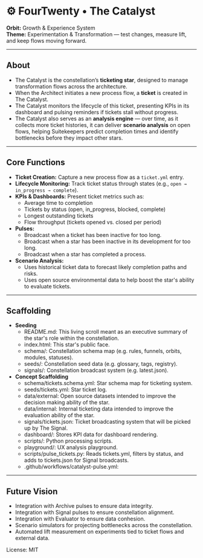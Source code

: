 # ⚙️ FourTwenty • The Catalyst

**Orbit:** Growth & Experience System  
**Theme:** Experimentation & Transformation — test changes, measure lift, and keep flows moving forward.  

---

## About

- The Catalyst is the constellation’s **ticketing star**, designed to manage transformation flows across the architecture.  
- When the Architect initiates a new process flow, a **ticket** is created in The Catalyst.  
- The Catalyst monitors the lifecycle of this ticket, presenting KPIs in its dashboard and pulsing reminders if tickets stall without progress.  
- The Catalyst also serves as an **analysis engine** — over time, as it collects more ticket histories, it can deliver **scenario analysis** on open flows, helping Suitekeepers predict completion times and identify bottlenecks before they impact other stars.  

---

## Core Functions

- **Ticket Creation:** Capture a new process flow as a `ticket.yml` entry.  
- **Lifecycle Monitoring:** Track ticket status through states (e.g., `open → in_progress → complete`).  
- **KPIs & Dashboards:** Present ticket metrics such as:  
  - Average time to completion  
  - Tickets by status (open, in_progress, blocked, complete)  
  - Longest outstanding tickets  
  - Flow throughput (tickets opened vs. closed per period)  
- **Pulses:**
  - Broadcast when a ticket has been inactive for too long.
  - Broadcast when a star has been inactive in its development for too long.
  - Broadcast when a star has completed a process.  
- **Scenario Analysis:**
  - Uses historical ticket data to forecast likely completion paths and risks.
  - Uses open source environmental data to help boost the star's ability to evaluate tickets.   

---

## Scaffolding

- **Seeding**
  - README.md: This living scroll meant as an executive summary of the star's role within the constellation.
  - index.html: This star's public face.
  - schema/: Constellation schema map (e.g. rules, funnels, orbits, modules, statuses).
  - seeds/: Constellation seed data (e.g. glossary, tags, registry).
  - signals/: Constellation broadcast system (e.g. latest.json).
- **Concept Scaffolding**
  - schema/tickets.schema.yml: Star schema map for ticketing system.
  - seeds/tickets.yml: Star ticket log.
  - data/external: Open source datasets intended to improve the decision making ability of the star.
  - data/internal: Internal ticketing data intended to improve the evaluation ability of the star.
  - signals/tickets.json: Ticket broadcasting system that will be picked up by The Signal.
  - dashboard/: Stores KPI data for dashboard rendering.
  - scripts/: Python processing scripts.
  - playground/: UX analysis playground.
  - scripts/pulse_tickets.py: Reads tickets.yml, filters by status, and adds to tickets.json for Signal broadcasts.
  - .github/workflows/catalyst-pulse.yml: 

---

## Future Vision

- Integration with Archive pulses to ensure data integrity.
- Integration with Signal pulses to ensure constellation alignment.
- Integration with Evaluator to ensure data conhesion.
- Scenario simulators for projecting bottlenecks across the constellation.
- Automated lift measurement on experiments tied to ticket flows and external data.

License: MIT
